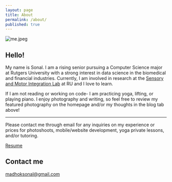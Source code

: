 ```yaml
---
layout: page
title: About
permalink: /about/
published: true
---
```

![me.jpeg]({{site.baseurl}}/me.jpeg)

## Hello!

My name is Sonal. I am a rising senior pursuing a Computer Science major at Rutgers University with a strong interest in data science in the biomedical and financial industries.
Currently, I am involved in research at the [Sensory and Motor Integration Lab](https://sensorymotorintegrationlab.com) at RU and I love to learn. 

If I am not reading or working on code- I am practicing yoga, lifting, or playing piano. 
I enjoy photography and writing, so feel free to review my featured photography on the homepage and/or my thoughts in the blog tab above!


---

Please contact me through email for any inquiries on my experience or prices for photoshoots, mobile/website development, yoga private lessons, and/or tutoring. 

[Resume](https://docs.google.com/document/d/1ZBYJ2V5IuDqsxdOPZdlFkeiJiGkrYN5iYU5Q4M_5SqQ/edit?usp=sharing "Resume")

## Contact me

[madhoksonal@gmail.com](mailto:madhoksonal@gmail.com)
